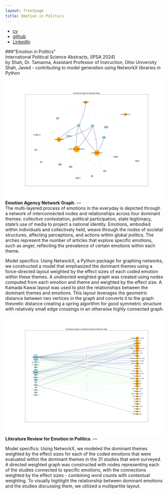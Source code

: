 ```yaml
---
layout: frontpage
title: Emotion in Politics
---
```



<div class="navbar">
  <div class="navbar-inner">
      <ul class="nav">
          <li><a href="{{ BASE_PATH }}/jshah-public.pdf">cv</a></li>
          <li><a href="https://github.com/javedmshah">github</a></li>
          <li><a href="https://linkedin.com/in/javedmaqboolshah">LinkedIn</a></li>
      </ul>
  </div>
</div>

###"Emotion in Politics"
<br>International Political Science Abstracts, (IPSA 2024) <br>
by Shah, Dr. Tamanna, Assistant Professor of Instruction, Ohio University <br>
Shah, Javed - contributing to model generation using NetworkX libraries in Python  <br>

![Emotion Agency Network Graph](final_coded_network_graph_emotion_agency.png)
**Emotion Agency Network Graph**. &mdash; <br>
The multi-layered process of emotions in the everyday is depicted through a network of interconnected nodes and relationships across four dominant themes: collective contestation, political participation, state legitimacy, state’s use of media to project a national identity. Emotions, embodied within individuals and collectively held, weave through the nodes of societal structures, affecting perceptions, and actions within global politics. The arches represent the number of articles that explore specific emotions, such as anger, reflecting the prevalence of certain emotions within each theme.

Model specifics: Using NetworkX, a Python package for graphing networks, we constructed a model that emphasized the dominant themes using a force-directed layout weighted by the effect sizes of each coded emotion within these themes. A undirected weighted graph was created using nodes computed from each emotion and theme and weighted by the effect size. A Kamada Kawai layout was used to plot the relationships between the dominant themes and emotions. This layout leverages the geometric distance between two vertices in the graph and converts it to the graph theoretic distance creating a spring algorithm for good symmetric structure with relatively small edge crossings in an otherwise highly connected graph.

![Literature Review Network Graph](paper_final_coded_network_graph_emotion_agency.png)
**Literature Review for Emotion in Politics**. &mdash; <br>

Model specifics: Using NetworkX, we modeled the dominant themes weighted by the effect sizes for each of the coded emotions that were evaluated within the dominant themes in the 31 studies that were surveyed. A directed weighted graph was constructed with nodes representing each of the studies connected to specific emotions, with the connections weighted by the effect sizes - combining word counts with contextual weighting. To visually highlight the relationship between dominant emotions and the studies discussing them, we utilized a multipartite layout.
